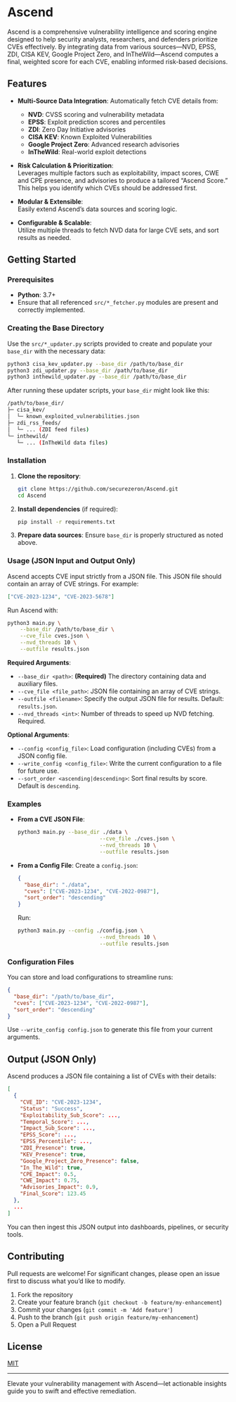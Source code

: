 
# Ascend

Ascend is a comprehensive vulnerability intelligence and scoring engine designed to help security analysts, researchers, and defenders prioritize CVEs effectively. By integrating data from various sources—NVD, EPSS, ZDI, CISA KEV, Google Project Zero, and InTheWild—Ascend computes a final, weighted score for each CVE, enabling informed risk-based decisions.

## Features

- **Multi-Source Data Integration**: Automatically fetch CVE details from:
  - **NVD**: CVSS scoring and vulnerability metadata
  - **EPSS**: Exploit prediction scores and percentiles
  - **ZDI**: Zero Day Initiative advisories
  - **CISA KEV**: Known Exploited Vulnerabilities
  - **Google Project Zero**: Advanced research advisories
  - **InTheWild**: Real-world exploit detections

- **Risk Calculation & Prioritization**:  
  Leverages multiple factors such as exploitability, impact scores, CWE and CPE presence, and advisories to produce a tailored “Ascend Score.” This helps you identify which CVEs should be addressed first.

- **Modular & Extensible**:  
  Easily extend Ascend’s data sources and scoring logic.

- **Configurable & Scalable**:  
  Utilize multiple threads to fetch NVD data for large CVE sets, and sort results as needed.

## Getting Started

### Prerequisites

- **Python**: 3.7+
- Ensure that all referenced `src/*_fetcher.py` modules are present and correctly implemented.

### Creating the Base Directory

Use the `src/*_updater.py` scripts provided to create and populate your `base_dir` with the necessary data:

```bash
python3 cisa_kev_updater.py --base_dir /path/to/base_dir
python3 zdi_updater.py --base_dir /path/to/base_dir
python3 inthewild_updater.py --base_dir /path/to/base_dir
```

After running these updater scripts, your `base_dir` might look like this:

```bash
/path/to/base_dir/
├─ cisa_kev/
│  └─ known_exploited_vulnerabilities.json
├─ zdi_rss_feeds/
│  └─ ... (ZDI feed files)
└─ inthewild/
   └─ ... (InTheWild data files)
```

### Installation

1. **Clone the repository**:
   ```bash
   git clone https://github.com/securezeron/Ascend.git
   cd Ascend
   ```

2. **Install dependencies** (if required):
   ```bash
   pip install -r requirements.txt
   ```

3. **Prepare data sources**:
   Ensure `base_dir` is properly structured as noted above.

### Usage (JSON Input and Output Only)

Ascend accepts CVE input strictly from a JSON file. This JSON file should contain an array of CVE strings. For example:

```json
["CVE-2023-1234", "CVE-2023-5678"]
```

Run Ascend with:
```bash
python3 main.py \
    --base_dir /path/to/base_dir \
    --cve_file cves.json \
    --nvd_threads 10 \
    --outfile results.json
```

**Required Arguments**:

- `--base_dir <path>`: **(Required)** The directory containing data and auxiliary files.
- `--cve_file <file_path>`: JSON file containing an array of CVE strings.
- `--outfile <filename>`: Specify the output JSON file for results. Default: `results.json`.
- `--nvd_threads <int>`: Number of threads to speed up NVD fetching. Required.

**Optional Arguments**:

- `--config <config_file>`: Load configuration (including CVEs) from a JSON config file.
- `--write_config <config_file>`: Write the current configuration to a file for future use.
- `--sort_order <ascending|descending>`: Sort final results by score. Default is `descending`.

### Examples

- **From a CVE JSON File**:
  ```bash
  python3 main.py --base_dir ./data \
                            --cve_file ./cves.json \
                            --nvd_threads 10 \
                            --outfile results.json
  ```

- **From a Config File**:
  Create a `config.json`:
  ```json
  {
    "base_dir": "./data",
    "cves": ["CVE-2023-1234", "CVE-2022-0987"],
    "sort_order": "descending"
  }
  ```
  Run:
  ```bash
  python3 main.py --config ./config.json \
                            --nvd_threads 10 \
                            --outfile results.json
  ```

### Configuration Files

You can store and load configurations to streamline runs:

```json
{
  "base_dir": "/path/to/base_dir",
  "cves": ["CVE-2023-1234", "CVE-2022-0987"],
  "sort_order": "descending"
}
```

Use `--write_config config.json` to generate this file from your current arguments.

## Output (JSON Only)

Ascend produces a JSON file containing a list of CVEs with their details:

```json
[
  {
    "CVE_ID": "CVE-2023-1234",
    "Status": "Success",
    "Exploitability_Sub_Score": ...,
    "Temporal_Score": ...,
    "Impact_Sub_Score": ...,
    "EPSS_Score": ...,
    "EPSS_Percentile": ...,
    "ZDI_Presence": true,
    "KEV_Presence": true,
    "Google_Project_Zero_Presence": false,
    "In_The_Wild": true,
    "CPE_Impact": 0.5,
    "CWE_Impact": 0.75,
    "Advisories_Impact": 0.9,
    "Final_Score": 123.45
  },
  ...
]
```

You can then ingest this JSON output into dashboards, pipelines, or security tools.

## Contributing

Pull requests are welcome! For significant changes, please open an issue first to discuss what you’d like to modify.

1. Fork the repository
2. Create your feature branch (`git checkout -b feature/my-enhancement`)
3. Commit your changes (`git commit -m 'Add feature'`)
4. Push to the branch (`git push origin feature/my-enhancement`)
5. Open a Pull Request

## License

[MIT](LICENSE)

---

Elevate your vulnerability management with Ascend—let actionable insights guide you to swift and effective remediation.
